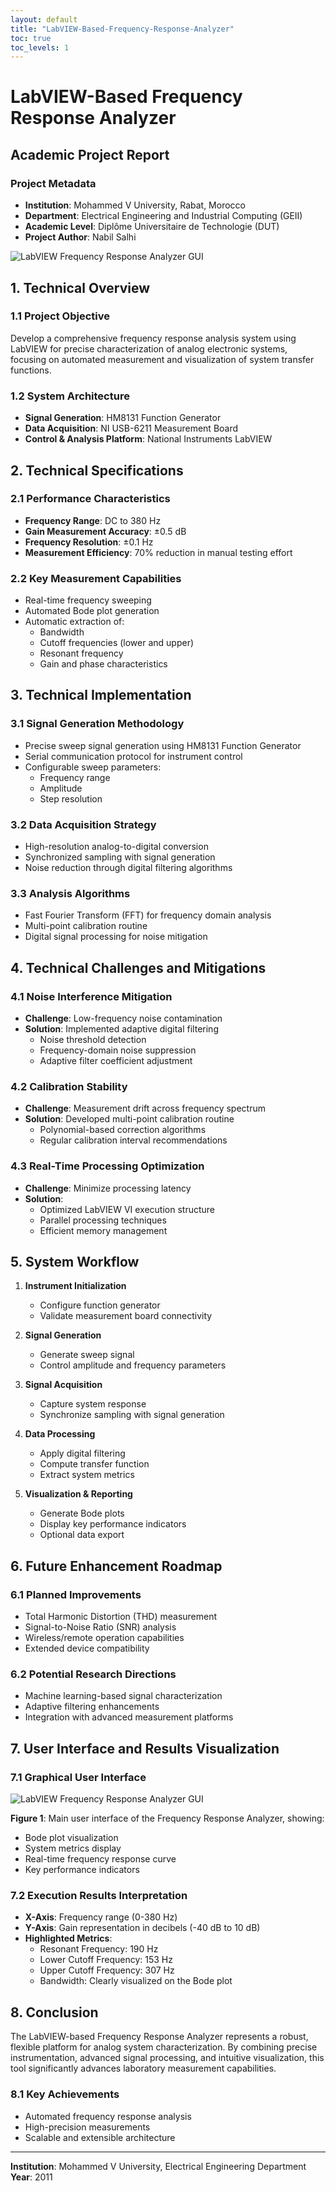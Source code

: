 ```yaml
---
layout: default
title: "LabVIEW-Based-Frequency-Response-Analyzer"
toc: true
toc_levels: 1
---
```


# LabVIEW-Based Frequency Response Analyzer
## Academic Project Report

### Project Metadata
- **Institution**: Mohammed V University, Rabat, Morocco
- **Department**: Electrical Engineering and Industrial Computing (GEII)
- **Academic Level**: Diplôme Universitaire de Technologie (DUT)
- **Project Author**: Nabil Salhi

![LabVIEW Frequency Response Analyzer GUI](./Media/Frequency_Analysis_GUI.png)

## 1. Technical Overview

### 1.1 Project Objective
Develop a comprehensive frequency response analysis system using LabVIEW for precise characterization of analog electronic systems, focusing on automated measurement and visualization of system transfer functions.

### 1.2 System Architecture
- **Signal Generation**: HM8131 Function Generator
- **Data Acquisition**: NI USB-6211 Measurement Board
- **Control & Analysis Platform**: National Instruments LabVIEW

## 2. Technical Specifications

### 2.1 Performance Characteristics
- **Frequency Range**: DC to 380 Hz
- **Gain Measurement Accuracy**: ±0.5 dB
- **Frequency Resolution**: ±0.1 Hz
- **Measurement Efficiency**: 70% reduction in manual testing effort

### 2.2 Key Measurement Capabilities
- Real-time frequency sweeping
- Automated Bode plot generation
- Automatic extraction of:
  - Bandwidth
  - Cutoff frequencies (lower and upper)
  - Resonant frequency
  - Gain and phase characteristics

## 3. Technical Implementation

### 3.1 Signal Generation Methodology
- Precise sweep signal generation using HM8131 Function Generator
- Serial communication protocol for instrument control
- Configurable sweep parameters:
  - Frequency range
  - Amplitude
  - Step resolution

### 3.2 Data Acquisition Strategy
- High-resolution analog-to-digital conversion
- Synchronized sampling with signal generation
- Noise reduction through digital filtering algorithms

### 3.3 Analysis Algorithms
- Fast Fourier Transform (FFT) for frequency domain analysis
- Multi-point calibration routine
- Digital signal processing for noise mitigation

## 4. Technical Challenges and Mitigations

### 4.1 Noise Interference Mitigation
- **Challenge**: Low-frequency noise contamination
- **Solution**: Implemented adaptive digital filtering
  - Noise threshold detection
  - Frequency-domain noise suppression
  - Adaptive filter coefficient adjustment

### 4.2 Calibration Stability
- **Challenge**: Measurement drift across frequency spectrum
- **Solution**: Developed multi-point calibration routine
  - Polynomial-based correction algorithms
  - Regular calibration interval recommendations

### 4.3 Real-Time Processing Optimization
- **Challenge**: Minimize processing latency
- **Solution**: 
  - Optimized LabVIEW VI execution structure
  - Parallel processing techniques
  - Efficient memory management

## 5. System Workflow

1. **Instrument Initialization**
   - Configure function generator
   - Validate measurement board connectivity

2. **Signal Generation**
   - Generate sweep signal
   - Control amplitude and frequency parameters

3. **Signal Acquisition**
   - Capture system response
   - Synchronize sampling with signal generation

4. **Data Processing**
   - Apply digital filtering
   - Compute transfer function
   - Extract system metrics

5. **Visualization & Reporting**
   - Generate Bode plots
   - Display key performance indicators
   - Optional data export

## 6. Future Enhancement Roadmap

### 6.1 Planned Improvements
- Total Harmonic Distortion (THD) measurement
- Signal-to-Noise Ratio (SNR) analysis
- Wireless/remote operation capabilities
- Extended device compatibility

### 6.2 Potential Research Directions
- Machine learning-based signal characterization
- Adaptive filtering enhancements
- Integration with advanced measurement platforms

<!--
## 7. Repository Structure

```
  LabVIEW_Frequency_Response_Analyzer/
  ├── docs/
  │   └── technical_report.md
  ├── src/
  │   ├── main_vi/
  │   └── calibration_routines/
  ├── tests/
  │   └── validation_scripts/
  ├── examples/
  │   └── sample_measurements/
  ├── README.md
  └── LICENSE
```
-->

## 7. User Interface and Results Visualization

### 7.1 Graphical User Interface

![LabVIEW Frequency Response Analyzer GUI](./Media/Frequency_Analysis_GUI.png)

**Figure 1**: Main user interface of the Frequency Response Analyzer, showing:
- Bode plot visualization
- System metrics display
- Real-time frequency response curve
- Key performance indicators

### 7.2 Execution Results Interpretation
- **X-Axis**: Frequency range (0-380 Hz)
- **Y-Axis**: Gain representation in decibels (-40 dB to 10 dB)
- **Highlighted Metrics**:
  - Resonant Frequency: 190 Hz
  - Lower Cutoff Frequency: 153 Hz
  - Upper Cutoff Frequency: 307 Hz
  - Bandwidth: Clearly visualized on the Bode plot


## 8. Conclusion

The LabVIEW-based Frequency Response Analyzer represents a robust, flexible platform for analog system characterization. By combining precise instrumentation, advanced signal processing, and intuitive visualization, this tool significantly advances laboratory measurement capabilities.

### 8.1 Key Achievements
- Automated frequency response analysis
- High-precision measurements
- Scalable and extensible architecture

---
<!--
**Academic Advisor**: -->
**Institution**: Mohammed V University, Electrical Engineering Department
**Year**: 2011
